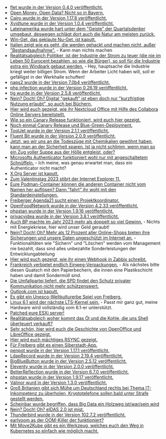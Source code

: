 * [flet wurde in der Version 0.4.0 veröffentlicht.](https://github.com/flet-dev/flet/releases/tag/v0.4.0)
* [Open Money, Open Data? Nicht so in Bayern.](https://netzpolitik.org/2023/oeffentliches-geld-oeffentliches-gut-die-januskoepfige-open-data-politik-bayerns/)
* [Cairo wurde in der Version 1.17.8 veröffentlicht.](https://www.phoronix.com/news/Cairo-1.17.8-Released)
* [Xvidtune wurde in der Version 1.0.4 veröffentlicht.](https://www.phoronix.com/news/X.Org-Xvidtune-2023)
* [Lateinamerika wurde hart unter dem "Geiste" der Quartalsdenker umgebaut, deswegen schlägt dort auch die Natur am meisten zurück.](https://netzfrauen.org/2023/02/05/climate-19/)
* [Win-Get, das geklaute Nu-Get, ist kaputt.](https://www.borncity.com/blog/2023/02/06/winget-aktuell-probleme-mit-manifest-validierung-feb-2023/)
* [Italien zeigt wie es geht, die werden gehackt und machen nicht, außer "Bestandsaufnahme".](http://blog.fefe.de/?ts=9d1eda12) - Kann man nichts machen
* [Realitätsabgleich Politiker, ist der Industrie der Strom zu teuer (die nie im Leben 50 Eurocent bezahlen, so wie die Bürger), so soll für die Industrie extra ein Windpark gebaut werden.](http://blog.fefe.de/?ts=9d216014) - Hey, hauptsache die Industrie kriegt weiter billigen Strom. Wenn der Arbeiter Licht haben will, soll er gefälligst in der Werkhalle schuften!
* [naps2 wurde in der Version 7.0b4 veröffentlicht.](https://github.com/cyanfish/naps2/releases/tag/v7.0b4)
* [php infection wurde in der Version 0.26.19 veröffentlicht.](https://github.com/infection/infection/releases/tag/0.26.19)
* [tig wurde in der Version 2.5.8 veröffentlicht.](https://github.com/jonas/tig/releases/tag/tig-2.5.8)
* [Nein? Doch! Oh? Digital "gekauft" ist eben doch nur "kurzfristige Nutzung erlaubt", so auch bei Büchern.](https://tuxproject.de/blog/2023/02/maat-lander-space-scum-live-11-milliarden-fuer-weimar/)
* [Hier wird euch gezeigt, wie ihr Nextcloud Office mit Hilfe des Collabora Online Servers bereitstellt.](https://nextcloud.com/blog/how-to-install-nextcloud-office/)
* [Wie so ein Canary Release funktioniert, wird euch hier gezeigt.](https://www.opensourcerers.org/2023/02/06/service-mesh-for-developers/)
* [Noch einmal Canary Release und Blue-Green-Deployment.](https://opensource.com/article/23/2/api-gateway)
* [ToolJet wurde in der Version 2.1.1 veröffentlicht.](https://github.com/ToolJet/ToolJet/releases/tag/v2.1.1)
* [Fluent Bit wurde in der Version 2.0.9 veröffentlicht.](https://github.com/fluent/fluent-bit/releases/tag/v2.0.9)
* [Jetzt, wo wir uns an die Todeszüge mit Chemikalien gewöhnt haben, kann man an der Sicherheit sparen. Ist ja nicht schlimm, wenn man so ein Zug voller Suppe aus der Hölle entgleist, oder?](http://blog.fefe.de/?ts=9d1fbc67)
* [Microsofts Authenticator funktioniert wohl nur mit angeschaltetem Schnüffeln.](http://blog.fefe.de/?ts=9d1fc58c) - Ich meine, was genau erwartet man, dass ein Authenticator nicht macht?
* [X.Org Server ist kaputt.](https://www.phoronix.com/news/X.Org-Server-CVE-2023-0494)
* [Zum Valentinstag 2023 stibrt der Internet Explorer 11.](https://www.borncity.com/blog/2023/02/07/internet-explorer-11-wird-am-14-februar-2023-in-rente-geschickt/)
* [Eure Podman-Container können die anderen Container nicht vom Namen her auflösen? Dann "fahrt" ihr wohl mit den Standardeinstellungen.](https://blog.podman.io/2023/02/the-container-name-resolution-conundrum/)
* [Freiberger Agenda21 sucht einen Projektkoordinator.](http://freibergeragenda21.de/komm-in-team-wir-suchen-verstaerkung/)
* [OpenFoodNetwork wurde in der Version 4.2.33 veröffentlicht.](https://github.com/openfoodfoundation/openfoodnetwork/releases/tag/v4.2.33)
* [phpstan wurde in der Version 1.9.16 veröffentlicht.](https://github.com/phpstan/phpstan/releases/tag/1.9.16)
* [privacyidea wurde in der Version 3.8.1 veröffentlicht.](https://github.com/privacyidea/privacyidea/releases/tag/v3.8.1)
* [Auch BP machte im Jahr 2023 mehr als doppelt so viel Gewinn.](http://blog.fefe.de/?ts=9d1ceaa2) - Nichts mit Energiekriese, hier wird unser Geld geraubt!
* [Nein? Doch! Oh? Mehr als 12 Prozent aller Online-Shops bieten ihre Sicherungen und unsere Daten ungeschützt im Internet an.](https://www.bleepingcomputer.com/news/security/over-12-percent-of-analyzed-online-stores-expose-private-data-backups/) - Funktionalitäten wie "Sichern" und "Löschen" werden vom Management nie bezahlt, dass sind alles unbezahlte Sonderleistungen der Entwicklungabteilung
* [Hier wird euch gezeigt, wie ihr einen Webhook in Zabbix schreibt.](https://blog.zabbix.com/how-to-write-a-webhook-for-zabbix/25298/)
* [Frankreich verbietet endlich Einweg-Verpackungen.](https://netzfrauen.org/2023/02/07/france-7/) - Als nächstes bitte diesen Quatsch mit den Papierbechern, die innen eine Plastikschicht haben und damit Sondermüll sind.
* [Die Umfallpartei liefert, die SPD findet den Schutz privater Kommunikation nicht mehr schützenswert.](https://tuxproject.de/blog/2023/02/hoffnung-dexit-13-die-spd-will-immer-noch-meine-briefe-lesen-behauptet-aber-das-gegenteil/)
* [Outlook.com ist kaputt.](https://www.borncity.com/blog/2023/02/07/outlook-com-ist-ausgefallen-7-feb-2023/)
* [Es gibt ein Unesco-Weltkulturerbe Spiel von Freiberg.](https://www.mdr.de/video/mdr-videos/a/video-695010.html)
* [Linux 6.1 wird der nächste LTS-Kernel sein.](https://www.phoronix.com/news/Linux-6.1-LTS-Official) - Passt mir ganz gut, meine Hardware wird vollständig vom 6.1-er unterstützt.
* [Patched eure ESXi server!](https://www.borncity.com/blog/2023/02/08/cyberangriffe-auf-server-das-vmware-esxi-debakel-decryptor-fr-esxiargs-ransomware-opfer/)
* [Realitätsabgleich woher kommt das Öl und die Kohle, die uns Shell überteuert verkauft?](https://netzfrauen.org/2023/02/07/shell-3/)
* [Sehr schön, hier wird euch die Geschichte von OpenOffice und LibreOffice gezeigt.](https://opensource.com/article/23/2/libreoffice-history)
* [Hier wird euch mächtiges RSYNC gezeigt.](https://utcc.utoronto.ca/~cks/space/blog/sysadmin/RsyncRecentDirectoryContents)
* [Für Freiberg gibt es einen Siberstadt-App.](https://www.freiberg.de/stadt-und-buerger/aktuelles/neuigkeiten/silberstadt-app-neuigkeiten-aus-freiberg-direkt-aufs-smartphone)
* [penpot wurde in der Version 1.17.1 veröffentlicht.](https://github.com/penpot/penpot/releases/tag/1.17.1)
* [LdapRecord wurde in der Version 2.19.4 veröffentlicht.](https://github.com/DirectoryTree/LdapRecord/releases/tag/v2.19.4)
* [BigBlueButton wurde in der Version 2.5.12 veröffentlicht.](https://github.com/bigbluebutton/bigbluebutton/releases/tag/v2.5.12)
* [Eleventy wurde in der Version 2.0.0 veröffentlicht.](https://github.com/11ty/eleventy/releases/tag/v2.0.0)
* [BetterReflection wurde in der Version 6.7.0 veröffentlicht.](https://github.com/Roave/BetterReflection/releases/tag/6.7.0)
* [phpstan wurde in der Version 1.9.17 veröffentlicht.](https://github.com/phpstan/phpstan/releases/tag/1.9.17)
* [Valinor wurd in der Version 1.3.0 veröffentlicht.](https://github.com/CuyZ/Valinor/releases/tag/1.3.0)
* [Groß Britanien gibt sich Mühe um Deutschland rechts bei Thema IT-Inkompetenz zu überholen, Kryptotelefone sollen bald unter Strafe gestellt werden.](http://blog.fefe.de/?ts=9d1a902a)
* [Scheinbar wurde begriffen, dass Big Data ein Holzweg ist/war/sein wird](http://blog.fefe.de/?ts=9d1d37f2)
* [Nein? Doch! Oh? eIDAS 2.0 ist mist.](https://netzpolitik.org/2023/eidas-2-0-beim-europaeischen-id-wallet-droht-die-ueberidentifikation/)
* [Thunderbird wurde in der Version 102.7.2 veröffentlicht.](https://www.borncity.com/blog/2023/02/09/thunderbird-102-7-2/)
* [earlyoom as der OOM-Killer der funktioniert?](https://www.shellhacks.com/oom-killer-doesnt-work-properly-solved/)
* [Mit Move2Kube gibt es ein Werkzeug, welches euch den Weg in Kubernetes so einfach wie möglich macht.](https://opensource.com/article/23/2/kubernetes-migration-konveyor-move2kube)

